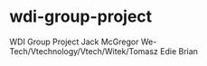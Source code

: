 # wdi-group-project
WDI Group Project
Jack McGregor
We-Tech/Vtechnology/Vtech/Witek/Tomasz
Edie
Brian
